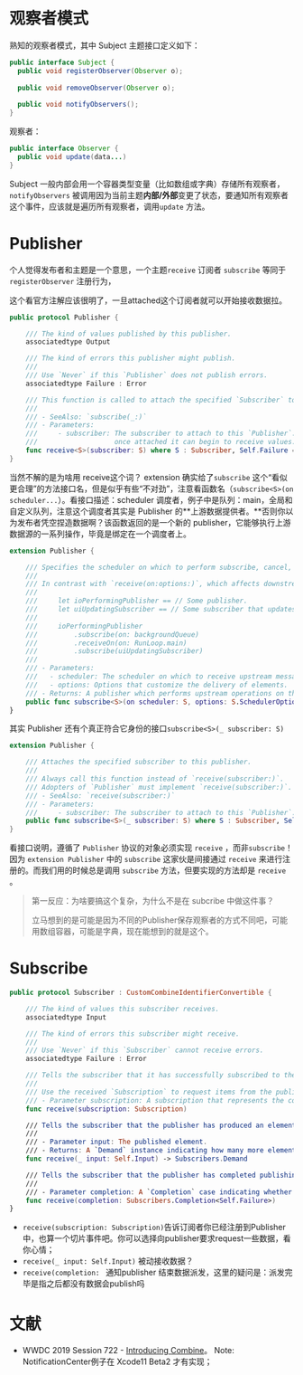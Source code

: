 # 观察者模式

熟知的观察者模式，其中 Subject 主题接口定义如下：

```java
public interface Subject {
  public void registerObserver(Observer o);
  
  public void removeObserver(Observer o);
  
  public void notifyObservers();
}
```

观察者：

```java
public interface Observer {
  public void update(data...)
}
```

Subject 一般内部会用一个容器类型变量（比如数组或字典）存储所有观察者，`notifyObservers` 被调用因为当前主题**内部/外部**变更了状态，要通知所有观察者这个事件，应该就是遍历所有观察者，调用`update` 方法。

# Publisher

个人觉得发布者和主题是一个意思，一个主题`receive` 订阅者 `subscribe` 等同于`registerObserver` 注册行为，

这个看官方注解应该很明了，一旦attached这个订阅者就可以开始接收数据拉。

```swift
public protocol Publisher {

    /// The kind of values published by this publisher.
    associatedtype Output

    /// The kind of errors this publisher might publish.
    ///
    /// Use `Never` if this `Publisher` does not publish errors.
    associatedtype Failure : Error

    /// This function is called to attach the specified `Subscriber` to this `Publisher` by `subscribe(_:)`
    ///
    /// - SeeAlso: `subscribe(_:)`
    /// - Parameters:
    ///     - subscriber: The subscriber to attach to this `Publisher`.
    ///                   once attached it can begin to receive values.
    func receive<S>(subscriber: S) where S : Subscriber, Self.Failure == S.Failure, Self.Output == S.Input
}
```

当然不解的是为啥用 receive这个词？ extension 确实给了`subscribe` 这个“看似更合理”的方法接口名，但是似乎有些“不对劲”，注意看函数名（`subscribe<S>(on scheduler...`）。看接口描述：scheduler 调度者，例子中是队列：main，全局和自定义队列，注意这个调度者其实是 Publisher 的**上游数据提供者。**否则你以为发布者凭空捏造数据啊？该函数返回的是一个新的 publisher，它能够执行上游数据源的一系列操作，毕竟是绑定在一个调度者上。

```swift
extension Publisher {

    /// Specifies the scheduler on which to perform subscribe, cancel, and request operations.
    ///
    /// In contrast with `receive(on:options:)`, which affects downstream messages, `subscribe(on:)` changes the execution context of upstream messages. In the following example, requests to `jsonPublisher` are performed on `backgroundQueue`, but elements received from it are performed on `RunLoop.main`.
    ///
    ///     let ioPerformingPublisher == // Some publisher.
    ///     let uiUpdatingSubscriber == // Some subscriber that updates the UI.
    ///
    ///     ioPerformingPublisher
    ///         .subscribe(on: backgroundQueue)
    ///         .receiveOn(on: RunLoop.main)
    ///         .subscribe(uiUpdatingSubscriber)
    ///
    /// - Parameters:
    ///   - scheduler: The scheduler on which to receive upstream messages.
    ///   - options: Options that customize the delivery of elements.
    /// - Returns: A publisher which performs upstream operations on the specified scheduler.
    public func subscribe<S>(on scheduler: S, options: S.SchedulerOptions? = nil) -> Publishers.SubscribeOn<Self, S> where S : Scheduler
}
```

其实 Publisher 还有个真正符合它身份的接口`subscribe<S>(_ subscriber: S)`

```swift
extension Publisher {

    /// Attaches the specified subscriber to this publisher.
    ///
    /// Always call this function instead of `receive(subscriber:)`.
    /// Adopters of `Publisher` must implement `receive(subscriber:)`. The implementation of `subscribe(_:)` in this extension calls through to `receive(subscriber:)`.
    /// - SeeAlso: `receive(subscriber:)`
    /// - Parameters:
    ///     - subscriber: The subscriber to attach to this `Publisher`. After attaching, the subscriber can start to receive values.
    public func subscribe<S>(_ subscriber: S) where S : Subscriber, Self.Failure == S.Failure, Self.Output == S.Input
}
```

看接口说明，遵循了 `Publisher` 协议的对象必须实现 `receive` ，而非`subscribe`！因为 `extension Publisher` 中的 `subscribe` 这家伙是间接通过 `receive` 来进行注册的。而我们用的时候总是调用 `subscribe` 方法，但要实现的方法却是 `receive` 。

> 第一反应：为啥要搞这个复杂，为什么不是在 subcribe 中做这件事？
>
> 立马想到的是可能是因为不同的Publisher保存观察者的方式不同吧，可能用数组容器，可能是字典，现在能想到的就是这个。



# Subscribe

```swift
public protocol Subscriber : CustomCombineIdentifierConvertible {

    /// The kind of values this subscriber receives.
    associatedtype Input

    /// The kind of errors this subscriber might receive.
    ///
    /// Use `Never` if this `Subscriber` cannot receive errors.
    associatedtype Failure : Error

    /// Tells the subscriber that it has successfully subscribed to the publisher and may request items.
    ///
    /// Use the received `Subscription` to request items from the publisher.
    /// - Parameter subscription: A subscription that represents the connection between publisher and subscriber.
    func receive(subscription: Subscription)

    /// Tells the subscriber that the publisher has produced an element.
    ///
    /// - Parameter input: The published element.
    /// - Returns: A `Demand` instance indicating how many more elements the subcriber expects to receive.
    func receive(_ input: Self.Input) -> Subscribers.Demand

    /// Tells the subscriber that the publisher has completed publishing, either normally or with an error.
    ///
    /// - Parameter completion: A `Completion` case indicating whether publishing completed normally or with an error.
    func receive(completion: Subscribers.Completion<Self.Failure>)
}
```

* `receive(subscription: Subscription)`告诉订阅者你已经注册到Publisher中，也算一个切片事件吧。你可以选择向publisher要求request一些数据，看你心情；
* `receive(_ input: Self.Input)`  被动接收数据？
* `receive(completion: ` 通知publisher 结束数据派发，这里的疑问是：派发完毕是指之后都没有数据会publish吗



































# 文献

* WWDC 2019 Session 722 - [Introducing Combine](https://developer.apple.com/videos/play/wwdc2019/722/)。 Note: NotificationCenter例子在 Xcode11 Beta2 才有实现；
